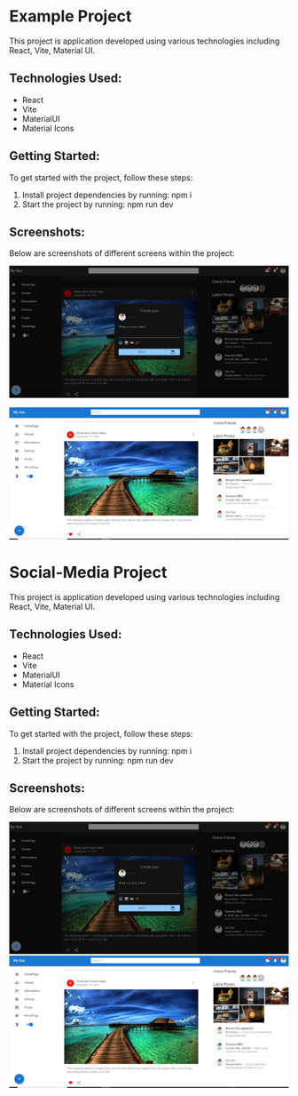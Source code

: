 # Example Project

This project is application developed using various technologies including React, Vite, Material UI.

## Technologies Used:
- React
- Vite
- MaterialUI
- Material Icons

## Getting Started:
To get started with the project, follow these steps:
1. Install project dependencies by running: npm i
2. Start the project by running: npm run dev

## Screenshots:
Below are screenshots of different screens within the project:

![Message Screen](./public/images/image.png)

![Message Screen](./public/images/image2.png)


# Social-Media Project

This project is application developed using various technologies including React, Vite, Material UI.

## Technologies Used:
- React
- Vite
- MaterialUI
- Material Icons

## Getting Started:
To get started with the project, follow these steps:
1. Install project dependencies by running: npm i
2. Start the project by running: npm run dev

## Screenshots:
Below are screenshots of different screens within the project:
<!-- 
![Message Screen](./public/images/image.png)

![Message Screen](./public/images/image2.png) -->


<div className="flex items-center justify-center gap-2">
    <img src="./public/images/image.png" alt="Message Screen" style="flex: 1;">
    <img src="./public/images/image2.png" alt="Message Screen" style="flex: 1;">
</div>
